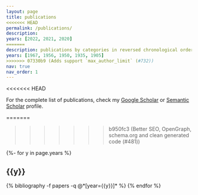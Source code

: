 ```yaml
---
layout: page
title: publications
<<<<<<< HEAD
permalink: /publications/
description: 
years: [2022, 2021, 2020]
=======
description: publications by categories in reversed chronological order. generated by jekyll-scholar.
years: [1967, 1956, 1950, 1935, 1905]
>>>>>>> 07330b9 (Adds support `max_author_limit` (#732))
nav: true
nav_order: 1
---
```

<<<<<<< HEAD

For the complete list of publications, check my [Google Scholar](https://scholar.google.com/citations?user=1AgA0_YAAAAJ&hl=en) or [Semantic Scholar](https://www.semanticscholar.org/author/Giorgos-Vernikos/1972392392) profile.

=======
<!-- _pages/publications.md -->
>>>>>>> b950fc3 (Better SEO, OpenGraph, schema.org and clean generated code (#481))
<div class="publications">

{%- for y in page.years %}
  <h2 class="year">{{y}}</h2>
  {% bibliography -f papers -q @*[year={{y}}]* %}
{% endfor %}

</div>
